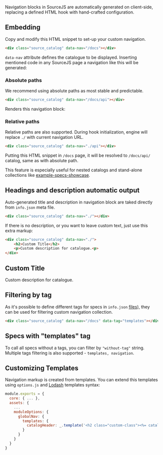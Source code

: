 Navigation blocks in SourceJS are automatically generated on client-side, replacing a defined HTML hook with hand-crafted configuration.

## Embedding

Copy and modify this HTML snippet to set-up your custom navigation.

```html
​<div class="source_catalog" data-nav="/docs">​</div>
```

`data-nav` attribute defines the catalogue to be displayed. Inserting mentioned code in any SourceJS page a navigation like this will be generated:

<div class="source_catalog" data-nav="/docs"></div>


### Absolute paths

We recommend using absolute paths as most stable and predictable.

```html
​<div class="source_catalog" data-nav="/docs/api">​</div>
```

Renders this navigation block:

<div class="source_catalog" data-nav="/docs/api"></div>


### Relative paths

Relative paths are also supported. During hook initialization, engine will replace `./` with current navigation URL.

```html
​<div class="source_catalog" data-nav="./api">​</div>
```

Putting this HTML snippet in `/docs` page, it will be resolved to `/docs/api/` catalog, same as with absolute path.

This feature is especially useful for nested catalogs and stand-alone collections like [example-specs-showcase](https://github.com/sourcejs/example-specs-showcase/blob/master/index.src.html).


## Headings and description automatic output

Auto-generated title and description in navigation block are taked directly from `info.json` meta file.

```html
​<div class="source_catalog" data-nav="./">​</div>
```

<div class="source_catalog" data-nav="./"></div>

If there is no description, or you want to leave custom text, just use this extra markup:

```html
​<div class="source_catalog" data-nav="./">
    ​<h2>Custom Title​</h2>
    ​<p>Custom description for catalogue.​<p>
​</div>
```

<div class="source_catalog" data-nav="./">
    <h2>Custom Title</h2>
    <p>Custom description for catalogue.</p>
</div>

## Filtering by tag

As it's possible to define different tags for specs in `info.json` [files](/docs/info-json/)), they can be used for filtering custom navigation collection.


```html
​<div class="source_catalog" data-nav="/docs" data-tag="templates">​</div>
```

<div class="source_catalog" data-nav="/docs" data-tag="templates">
    <h2>Specs with "templates" tag</h2>
</div>

To call all specs without a tags, you can filter by `"without-tag"` string. Multiple tags filtering is also supported - `templates, navigation`.

## Customizing Templates

Navigation markup is created from templates. You can extend this templates using `options.js` and [Lodash](https://lodash.com) templates syntax:

```js
module.exports = {
  core: { ... },
  assets: {
    ...
    moduleOptions: {
      globalNav: {
        templates: {
          catalogHeader: _.template('<h2 class="custom-class">​<​%​=​ catalogMeta.title ​%​​></h2>'),
        }
      }
    }
  }
}
```
